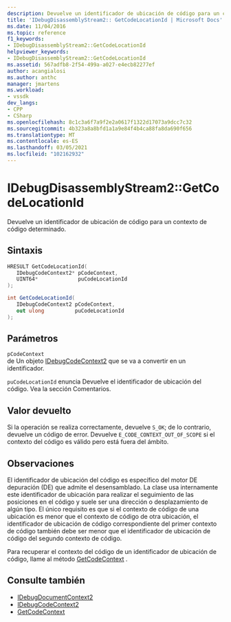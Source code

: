 ```yaml
---
description: Devuelve un identificador de ubicación de código para un contexto de código determinado.
title: 'IDebugDisassemblyStream2:: GetCodeLocationId | Microsoft Docs'
ms.date: 11/04/2016
ms.topic: reference
f1_keywords:
- IDebugDisassemblyStream2::GetCodeLocationId
helpviewer_keywords:
- IDebugDisassemblyStream2::GetCodeLocationId
ms.assetid: 567adfb8-2f54-499a-a027-e4ecb82277ef
author: acangialosi
ms.author: anthc
manager: jmartens
ms.workload:
- vssdk
dev_langs:
- CPP
- CSharp
ms.openlocfilehash: 8c1c3a6f7a9f2e2a0617f1322d17073a9dcc7c32
ms.sourcegitcommit: 4b323a8a8bfd1a1a9e84f4b4ca88fa8da690f656
ms.translationtype: MT
ms.contentlocale: es-ES
ms.lasthandoff: 03/05/2021
ms.locfileid: "102162932"
---
```

# <a name="idebugdisassemblystream2getcodelocationid"></a>IDebugDisassemblyStream2::GetCodeLocationId
Devuelve un identificador de ubicación de código para un contexto de código determinado.

## <a name="syntax"></a>Sintaxis

```cpp
HRESULT GetCodeLocationId( 
   IDebugCodeContext2* pCodeContext,
   UINT64*             puCodeLocationId
);
```

```csharp
int GetCodeLocationId( 
   IDebugCodeContext2 pCodeContext,
   out ulong          puCodeLocationId
);
```

## <a name="parameters"></a>Parámetros
`pCodeContext`\
de Un objeto [IDebugCodeContext2](../../../extensibility/debugger/reference/idebugcodecontext2.md) que se va a convertir en un identificador.

`puCodeLocationId` enuncia Devuelve el identificador de ubicación del código. Vea la sección Comentarios.

## <a name="return-value"></a>Valor devuelto
 Si la operación se realiza correctamente, devuelve `S_OK`; de lo contrario, devuelve un código de error. Devuelve `E_CODE_CONTEXT_OUT_OF_SCOPE` si el contexto del código es válido pero está fuera del ámbito.

## <a name="remarks"></a>Observaciones
 El identificador de ubicación del código es específico del motor DE depuración (DE) que admite el desensamblado. La clase usa internamente este identificador de ubicación para realizar el seguimiento de las posiciones en el código y suele ser una dirección o desplazamiento de algún tipo. El único requisito es que si el contexto de código de una ubicación es menor que el contexto de código de otra ubicación, el identificador de ubicación de código correspondiente del primer contexto de código también debe ser menor que el identificador de ubicación de código del segundo contexto de código.

 Para recuperar el contexto del código de un identificador de ubicación de código, llame al método [GetCodeContext](../../../extensibility/debugger/reference/idebugdisassemblystream2-getcodecontext.md) .

## <a name="see-also"></a>Consulte también
- [IDebugDocumentContext2](../../../extensibility/debugger/reference/idebugdocumentcontext2.md)
- [IDebugCodeContext2](../../../extensibility/debugger/reference/idebugcodecontext2.md)
- [GetCodeContext](../../../extensibility/debugger/reference/idebugdisassemblystream2-getcodecontext.md)
